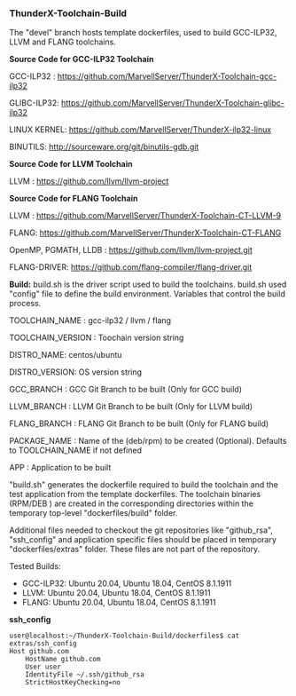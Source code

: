 ### ThunderX-Toolchain-Build

The "devel" branch hosts template dockerfiles, used to build GCC-ILP32, LLVM and FLANG toolchains.


**Source Code for GCC-ILP32 Toolchain**

GCC-ILP32 : https://github.com/MarvellServer/ThunderX-Toolchain-gcc-ilp32

GLIBC-ILP32: https://github.com/MarvellServer/ThunderX-Toolchain-glibc-ilp32

LINUX KERNEL: https://github.com/MarvellServer/ThunderX-ilp32-linux

BINUTILS: http://sourceware.org/git/binutils-gdb.git

**Source Code for LLVM Toolchain**

LLVM : https://github.com/llvm/llvm-project

**Source Code for FLANG Toolchain**

LLVM : https://github.com/MarvellServer/ThunderX-Toolchain-CT-LLVM-9

FLANG: https://github.com/MarvellServer/ThunderX-Toolchain-CT-FLANG

OpenMP, PGMATH, LLDB : https://github.com/llvm/llvm-project.git

FLANG-DRIVER: https://github.com/flang-compiler/flang-driver.git

**Build:**
build.sh is the driver script used to build the toolchains. build.sh used "config" file to define the build environment. Variables that control the build process.

TOOLCHAIN_NAME : gcc-ilp32 / llvm / flang

TOOLCHAIN_VERSION : Toochain version string

DISTRO_NAME: centos/ubuntu

DISTRO_VERSION: OS version string

GCC_BRANCH : GCC Git Branch to be built (Only for GCC build)

LLVM_BRANCH : LLVM Git Branch to be built (Only for LLVM build)

FLANG_BRANCH : FLANG Git Branch to be built (Only for FLANG build)

PACKAGE_NAME : Name of the (deb/rpm) to be created (Optional). Defaults to TOOLCHAIN_NAME if not defined

APP : Application to be built

"build.sh" generates the dockerfile required to build the toolchain  and the test application from the template dockerfiles. The toolchain binaries (RPM/DEB ) are created in the corresponding directories within the temporary top-level "dockerfiles/build" folder.

Additional files needed to checkout the git repositories like "github_rsa", "ssh_config" and application specific files should be placed in temporary "dockerfiles/extras" folder. These files are not part of the repository.

Tested Builds:

 - GCC-ILP32: Ubuntu 20.04, Ubuntu 18.04, CentOS 8.1.1911
 - LLVM: Ubuntu 20.04, Ubuntu 18.04, CentOS 8.1.1911
 - FLANG: Ubuntu 20.04, Ubuntu 18.04, CentOS 8.1.1911
 
 
**ssh_config**


    user@localhost:~/ThunderX-Toolchain-Build/dockerfiles$ cat extras/ssh_config
    Host github.com
        HostName github.com
        User user
        IdentityFile ~/.ssh/github_rsa
        StrictHostKeyChecking=no
